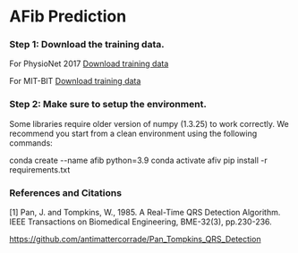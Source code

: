 # AFib Prediction
### Step 1: Download the training data.

For PhysioNet 2017
[Download training data](https://physionet.org/content/challenge-2017/1.0.0/)

For MIT-BIT 
[Download training data](https://github.com/dhiah-dev/Dataset-Compiled-ECG-MIT-BIH-Arrhythmia)


### Step 2: Make sure to setup the environment.
Some libraries require older version of numpy (1.3.25) to work correctly.
We recommend you start from a clean environment using the following commands:

conda create --name afib  python=3.9
conda activate afiv
pip install -r requirements.txt

### References and Citations

[1] Pan, J. and Tompkins, W., 1985. A Real-Time QRS Detection Algorithm. IEEE Transactions on Biomedical Engineering, BME-32(3), pp.230-236.

https://github.com/antimattercorrade/Pan_Tompkins_QRS_Detection
